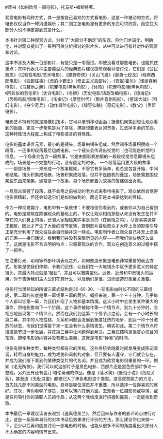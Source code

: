 #读书《如何欣赏一部电影》，托马斯•福斯特著。

观赏电影有两种方式，其一是按自己喜欢的方式看电影，这是一种被动的方式，将电影仅仅当作一种消遣娱乐；其二则主张电影里有更多的东西可供欣赏，而往往大部分人也不确定那到底是什么。

本书针对第二种观赏方式，分析了“大部分不确定”的东西，将他们术语化，明确化，并对观众提出了一系列可供分析探讨的影片名，从中可以进行有针对性的观赏和讨论。

这本书涉及大概一百部影片，有些只是一带而过。即使没看过那些电影，也能抓住重点；其中代表几种主要类型片的经典影片建议提前观看以便讨论，它们是《公民凯恩》（试验性电影/艺术电影），《原野奇侠》《关山飞渡》《豪勇七蛟龙》（经典西部电影），《西部往事》《虎豹小霸王》（修正主义西部片），《安妮·霍尔》（怪诞喜剧电影），《马耳他之鹰》（犯罪电影/黑色电影），《体热》（犯罪电影/新黑色电影），《阿拉伯的劳伦斯》（史诗电影），《冬狮》（历史电影/话剧改编电影），《惊魂记》（恐怖电影/惊悚电影），《淘金记》《摩登时代》（默片喜剧电影），《星球大战》（科幻电影），《夺宝奇兵》（动作冒险电影），《绿野仙踪》（奇幻电影），《教父》（黑帮电影）。

电影艺术特有的就是摄像机技术，它可以录制移动画面；摄像机聚焦到想让观众看到的画面，更进一步聚焦是为了排除，捕捉想要表达的景象，过滤掉多余的东西。这种特性很大程度上构成了电影语言的特殊性。

电影的基本语言元素，最小的是镜头，场景由镜头组成，然后诸多场景积攒成一个段落，一连串的段落最后组成电影。一个镜头会传递出视觉的（也可能是听觉的）信息。 一个场景会包含一段故事，它是由摄影机拍摄的一段段视觉信息即镜头组成的。场景是一个完整的行动，没有固定的时长。 一个段落运用更大段的故事——那些场景——来形成一个故事框架，不管它有多简单，也总是包含开始、中间和结尾。镜头积累成场景，场景积累成段落。但并不是随机的叠加，场景需要围绕某些东西来聚集，通常是一个故事，每个场景都要为故事的搭建做出贡献。

一旦观众掌握了段落，就不会用之前被动的老方式来看待电影了。观众依然会觉得电影很精彩，但还会知道它们是如何做到的。而这正是本书要达到的目标。

作为一种视觉媒介，电影中有一条铁律：不要相信你看到的，或者你以为自己看到的。电影是建筑在欺骗观众的基础上的，不仅让观众相信那些从来没有发生在并不存在的人们身上的事，还骗大家相信某件事是真的（在剧情之内），尽管事实通常正相反。因此才产生了大量的情节反转，直到影片最后观众才大呼上当的影像引导正是充分利用了观众往往会自行脑补这一特点。电影制作者让观众自己补充上遗落的元素——换句话说，看到我们并没有亲眼所见的内容——而我们愉快地这么做了。这就是电影不言自明的特点：它需要观众的合作。观众在创造意义的过程中搭了一把手。

在注重灯光、明暗等外部环境表现之外，如何塑造形象是电影非常重要的表达方式。形象是使我们停顿、令我们记住、让我们在一大堆镜头中赋予更多意义的特定镜头，其最大特点就是“醒目”，并且可以被类型化。远景、近景和中景镜头的运用，对于告诉我们主人公们在想什么，以及他们是谁，进而塑造形象至关重要。

电影行当里熟知的所谓三幕式结构是30-60-30。一部电影由时长不同的三幕组成，第二幕的长度是第一幕或第三幕的两倍。概括来说，第一个三十分钟，几乎每个人都叫它第一幕，为我们介绍了人物和基本情境。这半小时中会发生某种重大的事件，将电影推向下一个阶段。这个事件被称作第一个情节点。到九十分钟时，会相应地出现第二个情节点。然而在我们到达第二个情节点之前，会有一个小时长的第二幕，其中的人物性格、关系和问题会发展到极度狂热的地步，到达一种十分激烈的状态，令我们觉得接下来一定会有什么事情发生。确实如此。第二个情节点将推进情节进一步发展，并在第三幕中让问题得到解决。三幕式结构是很赏心悦目的东西，即便电影的内容并没有那么美丽，这就是电影“钟表”的时间。

电影有很多种类型，每种类型都有它的传统。这些传统会随着时间发展变成陈词滥调，耗尽自身的魅力，成为戏仿和讽刺的对象，但只要有人遵守，它们就会存在，并成为我们眼下看到的某种类型片的代名词。并且成为欣赏电影很重要的一环。例如《老无所依》，我们可以就这部片子是黑色电影、西部片还是黑色西部片争论一整晚，另外还有还有昆汀·塔伦蒂诺的作品，像是《落水狗》《低俗小说》《危险关系》，甚至连《无耻混蛋》都被归入了黑色电影这个类型。提高观赏能力的方法，首先找几部不同类型的电影。具体是哪位演员并不重要，所以选择一位你喜欢的就好。其次，等你看够了演员，就可以转向其他方面。去观看一位摄影师或导演，或是任何吸引你的演职人员的作品；从这两个我维度进行把握和提高，一定能收到奇效。

本书最后一章建议读者去观赏《逃离德黑兰》，然后回来与作者的影评论点进行对比，这是一条简单易行的对本书读后效果进行评价的方法，那么建议你也来做一下，至少以后再和朋友讨论一部电影的时候，也能从很多不同的角度看出大部分人不太确定的内容和情节出来。
